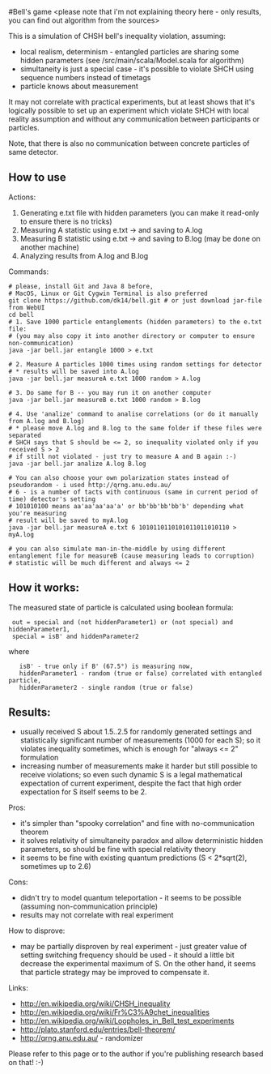 #Bell's game
\<please note that i'm not explaining theory here - only results, you can find out algorithm from the sources\>

This is a simulation of CHSH bell's inequality violation, assuming:

- local realism, determinism - entangled particles are sharing some hidden parameters (see /src/main/scala/Model.scala for algorithm)
- simultaneity is just a special case - it's possible to violate SHCH using sequence numbers instead of timetags
- particle knows about measurement

It may not correlate with practical experiments, but at least shows that it's logically possible to set up an experiment which violate SHCH with local reality assumption and without any communication between participants or particles.

Note, that there is also no communication between concrete particles of same detector.

## How to use

Actions:

1. Generating e.txt file with hidden parameters (you can make it read-only to ensure there is no tricks)
2. Measuring A statistic using e.txt -> and saving to A.log
3. Measuring B statistic using e.txt -> and saving to B.log (may be done on another machine)
4. Analyzing results from A.log and B.log

Commands:

    # please, install Git and Java 8 before, 
    # MacOS, Linux or Git Cygwin Terminal is also preferred
    git clone https://github.com/dk14/bell.git # or just download jar-file from WebUI
    cd bell
    # 1. Save 1000 particle entanglements (hidden parameters) to the e.txt file:
    # (you may also copy it into another directory or computer to ensure non-communication)
    java -jar bell.jar entangle 1000 > e.txt 
    
    # 2. Measure A particles 1000 times using random settings for detector
    # * results will be saved into A.log
    java -jar bell.jar measureA e.txt 1000 random > A.log
    
    # 3. Do same for B -- you may run it on another computer
    java -jar bell.jar measureB e.txt 1000 random > B.log
    
    # 4. Use 'analize' command to analise correlations (or do it manually from A.log and B.log)
    # * please move A.log and B.log to the same folder if these files were separated  
    # SHCH says that S should be <= 2, so inequality violated only if you received S > 2
    # if still not violated - just try to measure A and B again :-)
    java -jar bell.jar analize A.log B.log
    
    # You can also choose your own polarization states instead of pseudorandom - i used http://qrng.anu.edu.au/
    # 6 - is a number of tacts with continuous (same in current period of time) detector's setting
    # 101010100 means aa'aa'aa'aa'a' or bb'bb'bb'bb'b' depending what you're measuring
    # result will be saved to myA.log
    java -jar bell.jar measureA e.txt 6 1010110110101011011010110 > myA.log
    
    # you can also simulate man-in-the-middle by using different entanglement file for measureB (cause measuring leads to corruption)
    # statistic will be much different and always <= 2 

## How it works:

 The measured state of particle is calculated using boolean formula:
 
     out = special and (not hiddenParameter1) or (not special) and hiddenParameter1,
     special = isB' and hiddenParameter2
 
 where 
 
       isB' - true only if B' (67.5°) is measuring now,
       hiddenParameter1 - random (true or false) correlated with entangled particle,
       hiddenParameter2 - single random (true or false)
       
       

## Results:

- usually received S about 1.5..2.5 for randomly generated settings and statistically significant number of measurements (1000 for each S); so it violates inequality sometimes, which is enough for "always <= 2" formulation
- increasing number of measurements make it harder but still possible to receive violations; so even such dynamic S is a legal mathematical expectation of current experiment, despite the fact that high order expectation for S itself seems to be 2.


Pros:

- it's simpler than "spooky correlation" and fine with no-communication theorem
- it solves relativity of simultaneity paradox and allow deterministic hidden parameters, so should be fine with special relativity theory
- it seems to be fine with existing quantum predictions (S < 2*sqrt(2), sometimes up to 2.6)

Cons:

- didn't try to model quantum teleportation - it seems to be possible (assuming non-communication principle)
- results may not correlate with real experiment

How to disprove:

- may be partially disproven by real experiment - just greater value of setting switching frequency should be used - it should a little bit decrease the experimental maximum of S. On the other hand, it seems that particle strategy may be improved to compensate it.  

Links: 

- http://en.wikipedia.org/wiki/CHSH_inequality
- http://en.wikipedia.org/wiki/Fr%C3%A9chet_inequalities
- http://en.wikipedia.org/wiki/Loopholes_in_Bell_test_experiments
- http://plato.stanford.edu/entries/bell-theorem/
- http://qrng.anu.edu.au/ - randomizer

 
Please refer to this page or to the author if you're publishing research based on that! :-)

